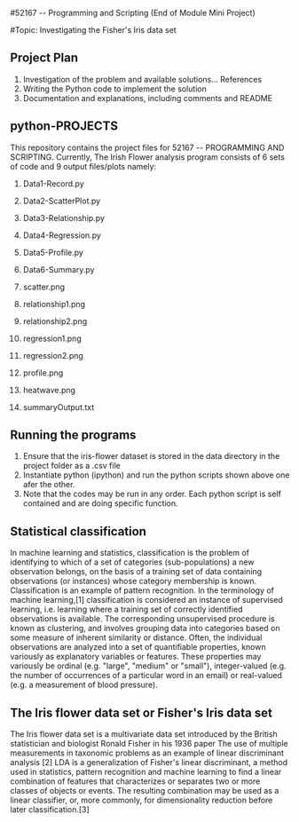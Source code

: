 

#52167 -- Programming and Scripting (End of Module Mini Project)

#Topic: Investigating the Fisher's Iris data set

## Project Plan
  1.	Investigation of the problem and available solutions… References
  2.	Writing the Python code to implement the solution
  3.	Documentation and explanations, including comments and README

## python-PROJECTS
This repository contains the project files for 52167 -- PROGRAMMING AND SCRIPTING.
Currently, The Irish Flower analysis program consists of 6 sets of code and 9 output files/plots namely:
1. Data1-Record.py
2. Data2-ScatterPlot.py
3. Data3-Relationship.py
4. Data4-Regression.py
5. Data5-Profile.py
6. Data6-Summary.py

7.  scatter.png
8.  relationship1.png
9.  relationship2.png
10. regression1.png
11. regression2.png
12. profile.png
13. heatwave.png
14. summaryOutput.txt

## Running the programs
1. Ensure that the iris-flower dataset is stored in the data directory in the project folder as a .csv file
2. Instantiate python (ipython) and run the python scripts shown above one afer the other.
3. Note that the codes may be run in any order. Each python script is self contained and are doing specific function.

## Statistical classification
In machine learning and statistics, classification is the problem of identifying to which of a set of categories (sub-populations) a new observation belongs, on the basis of a training set of data containing observations (or instances) whose category membership is known. Classification is an example of pattern recognition.
In the terminology of machine learning,[1] classification is considered an instance of supervised learning, i.e. learning where a training set of correctly identified observations is available. The corresponding unsupervised procedure is known as clustering, and involves grouping data into categories based on some measure of inherent similarity or distance.
Often, the individual observations are analyzed into a set of quantifiable properties, known variously as explanatory variables or features. These properties may variously be ordinal (e.g. "large", "medium" or "small"), integer-valued (e.g. the number of occurrences of a particular word in an email) or real-valued (e.g. a measurement of blood pressure). 

## The Iris flower data set or Fisher's Iris data set
The Iris flower data set is a multivariate data set introduced by the British statistician and biologist Ronald Fisher in his 1936 paper The use of multiple measurements in taxonomic problems as an example of linear discriminant analysis [2] 
LDA is a generalization of Fisher's linear discriminant, a method used in statistics, pattern recognition and machine learning to find a linear combination of features that characterizes or separates two or more classes of objects or events. The resulting combination may be used as a linear classifier, or, more commonly, for dimensionality reduction before later classification.[3] 

